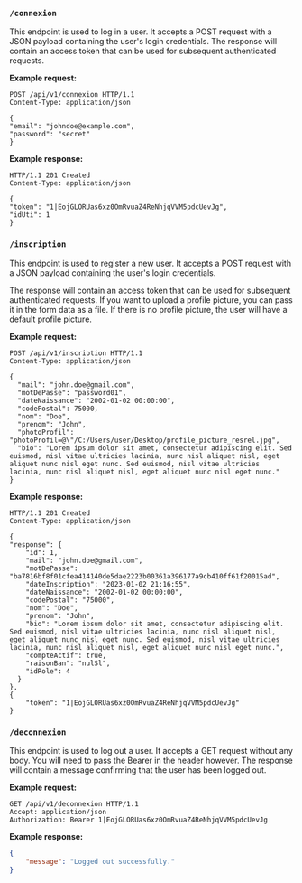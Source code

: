 ### `/connexion`

This endpoint is used to log in a user. It accepts a POST request with a JSON payload containing the user's login credentials. The response will contain an access token that can be used for subsequent authenticated requests.

**Example request:**
```http
POST /api/v1/connexion HTTP/1.1
Content-Type: application/json

{
"email": "johndoe@example.com",
"password": "secret"
}
```

**Example response:**
```http
HTTP/1.1 201 Created
Content-Type: application/json

{
"token": "1|EojGLORUas6xz0OmRvuaZ4ReNhjqVVM5pdcUevJg",
"idUti": 1
}
```

### `/inscription`

This endpoint is used to register a new user. It accepts a POST request with a JSON payload containing the user's login credentials. 

The response will contain an access token that can be used for subsequent authenticated requests. If you want to upload a profile picture, you can pass it in the form data as a file. If there is no profile picture, the user will have a default profile picture.

<!-- TODO: Add table of fields that are required and optional. -->

**Example request:**
```http
POST /api/v1/inscription HTTP/1.1
Content-Type: application/json

{
  "mail": "john.doe@gmail.com",
  "motDePasse": "password01",
  "dateNaissance": "2002-01-02 00:00:00",
  "codePostal": 75000,
  "nom": "Doe",
  "prenom": "John",
  "photoProfil": "photoProfil=@\"/C:/Users/user/Desktop/profile_picture_resrel.jpg",
  "bio": "Lorem ipsum dolor sit amet, consectetur adipiscing elit. Sed euismod, nisl vitae ultricies lacinia, nunc nisl aliquet nisl, eget aliquet nunc nisl eget nunc. Sed euismod, nisl vitae ultricies lacinia, nunc nisl aliquet nisl, eget aliquet nunc nisl eget nunc."
}
```

**Example response:**
```http
HTTP/1.1 201 Created
Content-Type: application/json

{
"response": {
    "id": 1,
    "mail": "john.doe@gmail.com",
    "motDePasse": "ba7816bf8f01cfea414140de5dae2223b00361a396177a9cb410ff61f20015ad",
    "dateInscription": "2023-01-02 21:16:55",
    "dateNaissance": "2002-01-02 00:00:00",
    "codePostal": "75000",
    "nom": "Doe",
    "prenom": "John",
    "bio": "Lorem ipsum dolor sit amet, consectetur adipiscing elit. Sed euismod, nisl vitae ultricies lacinia, nunc nisl aliquet nisl, eget aliquet nunc nisl eget nunc. Sed euismod, nisl vitae ultricies lacinia, nunc nisl aliquet nisl, eget aliquet nunc nisl eget nunc.",
    "compteActif": true,
    "raisonBan": "nulSl",
    "idRole": 4
  }
},
{
    "token": "1|EojGLORUas6xz0OmRvuaZ4ReNhjqVVM5pdcUevJg"
}
```

### `/deconnexion`

This endpoint is used to log out a user. It accepts a GET request without any body. You will need to pass the Bearer in the header however. The response will contain a message confirming that the user has been logged out.

**Example request:**
```http
GET /api/v1/deconnexion HTTP/1.1
Accept: application/json
Authorization: Bearer 1|EojGLORUas6xz0OmRvuaZ4ReNhjqVVM5pdcUevJg
```

**Example response:**
```json
{
    "message": "Logged out successfully."
}
```